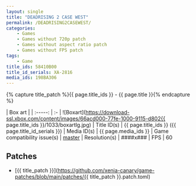 ```yaml
---
layout: single
title: "DEADRISING 2 CASE WEST"
permalink: /DEADRISING2CASEWEST/
categories:
    - Games
    - Games without 720p patch
    - Games without aspect ratio patch
    - Games without FPS patch
tags:
    - Game
title_ids: 58410B00
title_id_serials: XA-2816
media_ids: 198BA306
---
```

{% capture title_patch %}{{ page.title_ids }} - {{ page.title }}{% endcapture %}

| Box art                     |
| :-----:                     | :-
| ![Boxart](https://download-ssl.xbox.com/content/images/66acd000-77fe-1000-9115-d802{{ page.title_ids }}/1033/boxartlg.jpg)
| Title ID(s)                 | {{ page.title_ids }} ({{ page.title_id_serials }})
| Media ID(s)                 | {{ page.media_ids }}
| Game compatibility issue(s) | [master](https://github.com/xenia-project/game-compatibility/issues/1766)
| Resolution(s)               | ####x###
| FPS                         | 60

## Patches
* [{{ title_patch }}](https://github.com/xenia-canary/game-patches/blob/main/patches/{{ title_patch }}.patch.toml)
